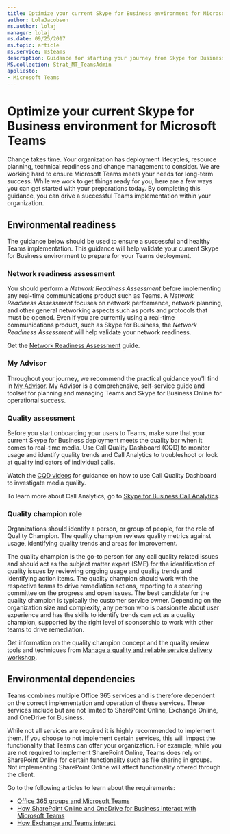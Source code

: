 ```yaml
---
title: Optimize your current Skype for Business environment for Microsoft Teams
author: LolaJacobsen
ms.author: lolaj
manager: lolaj
ms.date: 09/25/2017
ms.topic: article
ms.service: msteams
description: Guidance for starting your journey from Skype for Business to Microsoft Teams.
MS.collection: Strat_MT_TeamsAdmin
appliesto: 
- Microsoft Teams
---
```


Optimize your current Skype for Business environment for Microsoft Teams
==============================================================

Change takes time. Your organization has deployment lifecycles, resource planning, technical readiness and change management to consider. We are working hard to ensure Microsoft Teams meets your needs for long-term success. While we work to get things ready for you, here are a few ways you can get started with your preparations today. By completing this guidance, you can drive a successful Teams implementation within your organization.

## Environmental readiness


The guidance below should be used to ensure a successful and healthy Teams implementation. This guidance will help validate your current Skype for Business environment to prepare for your Teams deployment.   


### Network readiness assessment


You should perform a *Network Readiness Assessment* before implementing any real-time communications product such as Teams. A *Network Readiness Assessment* focuses on network performance, network planning, and other general networking aspects such as ports and protocols that must be opened. Even if you are currently using a real-time communications product, such as Skype for Business, the *Network Readiness Assessment* will help validate your network readiness.

Get the [Network Readiness Assessment](https://go.microsoft.com/fwlink/?linkid=859069) guide.

### My Advisor


Throughout your journey, we recommend the practical guidance you'll find in [My Advisor](http://aka.ms/myadvisor). My Advisor is a comprehensive, self-service guide and toolset for planning and managing Teams and Skype for Business Online for operational success.


### Quality assessment


Before you start onboarding your users to Teams, make sure that your current Skype for Business deployment meets the quality bar when it comes to real-time media. Use Call Quality Dashboard (CQD) to monitor usage and identify quality trends and Call Analytics to troubleshoot or look at quality indicators of individual calls.

Watch the [CQD videos](https://www.skypeoperationsframework.com/Academy?SOFTrainings=Leverage%20the%20Investigate%20Media%20Quality%20using%20CQD%20Videos) for guidance on how to use Call Quality Dashboard to investigate media quality.

To learn more about Call Analytics, go to [Skype for Business Call Analytics](https://support.office.com/article/Set-up-Skype-for-Business-Call-Analytics-fbf7247a-84ae-46cc-9204-2c45b1c734cd).

### Quality champion role


Organizations should identify a person, or group of people, for the role of Quality Champion. The quality champion reviews quality metrics against usage, identifying quality trends and areas for improvement.

The quality champion is the go-to person for any call quality related issues and should act as the subject matter expert (SME) for the identification of quality issues by reviewing ongoing usage and quality trends and identifying action items. The quality champion should work with the respective teams to drive remediation actions, reporting to a steering committee on the progress and open issues. The best candidate for the quality champion is typically the customer service owner. Depending on the organization size and complexity, any person who is passionate about user experience and has the skills to identify trends can act as a quality champion, supported by the right level of sponsorship to work with other teams to drive remediation.

Get information on the quality champion concept and the quality review tools and techniques from [Manage a quality and reliable service delivery workshop](https://go.microsoft.com/fwlink/?linkid=859071).

## Environmental dependencies


Teams combines multiple Office 365 services and is therefore dependent on the correct implementation and operation of these services. These services include but are not limited to SharePoint Online, Exchange Online, and OneDrive for Business.

While not all services are required it is highly recommended to implement them. If you choose to not implement certain services, this will impact the functionality that Teams can offer your organization. For example, while you are not required to implement SharePoint Online, Teams does rely on SharePoint Online for certain functionality such as file sharing in groups. Not implementing SharePoint Online will affect functionality offered through the client.

Go to the following articles to learn about the requirements:
- [Office 365 groups and Microsoft Teams ](Office-365-groups.md)
- [How SharePoint Online and OneDrive for Business interact with Microsoft Teams](SharePoint-OneDrive-interact.md) 
- [How Exchange and Teams interact ](Exchange-Teams-interact.md)



